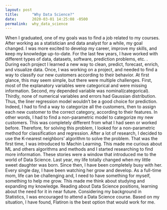 ```yaml
---
layout: post
title:      "Why Data Science?"
date:       2020-03-01 14:25:08 -0500
permalink:  why_data_science
---
```




When I graduated, one of my goals was to find a job related to my courses. After working as a statistician and data analyst for a while, my goal changed. I was more excited to develop my career, improve my skills, and keep my knowledge up-to-date. For the last few years, I have worked with different types of data, datasets, software, prediction problems, etc. .  During each project I learned a new way to clean, predict, forecast, enrich, and visualize data.
Once, I was working on a project, and needed to find a way to classify our new customers according to their behavior. At first glance, this may seem simple, but there were multiple challenges. First, most of the explanatory variables were categorical and were missing information. Second, my depended variable was nominal(categorical). Thirdly, none of numerical variables and errors had Gaussian distribution. Thus, the liner regression model wouldn’t be a good choice for prediction. 
Indeed, I had to find a way to categorize all the customers, then to assign each new customer to the correct category, according to their features. In other words, I had to find a non-parametric model to categorize my new customers. This was completely different from what I had seen or worked before. 
Therefore, for solving this problem, I looked for a non-parametric method for classification and regression. After a lot of research, I decided to use the K-nearest neighbors’ algorithm to solve the problem. That was the first time, I was introduced to Machin Learning. This made me curious about ML and others algorithms and methods and I started researching to find more information. These stories were a window that introduced me to the world of Data Science.
Last year, my life totally changed when my little sweet daughter was born. Since then, I have been completely busy with her. Every single day, I have been watching her grow and develop. As a full-time mom, life can be challenging and, I need to have something for myself, something to help me grow. This made me think about studying and expanding my knowledge. Reading about Data Science positions, learning about the need for it in near future. Considering my background in Statistics, I was encouraged to attend a Data Science course. 
Based on my situation, I have found, Flatiron is the best option that would work for me.


